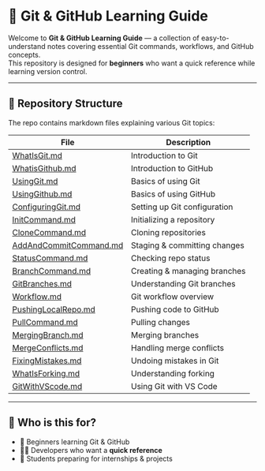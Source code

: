 # 🚀 Git & GitHub Learning Guide  

Welcome to **Git & GitHub Learning Guide** — a collection of easy-to-understand notes covering essential Git commands, workflows, and GitHub concepts.  
This repository is designed for **beginners** who want a quick reference while learning version control.  

---

## 📂 Repository Structure  

The repo contains markdown files explaining various Git topics:  

| File | Description |
|------|-------------|
| [WhatIsGit.md](WhatIsGit.md) | Introduction to Git |
| [WhatisGithub.md](WhatisGithub.md) | Introduction to GitHub |
| [UsingGit.md](UsingGit.md) | Basics of using Git |
| [UsingGithub.md](UsingGithub.md) | Basics of using GitHub |
| [ConfiguringGit.md](ConfiguringGit.md) | Setting up Git configuration |
| [InitCommand.md](InitCommand.md) | Initializing a repository |
| [CloneCommand.md](CloneCommand.md) | Cloning repositories |
| [AddAndCommitCommand.md](AddAndCommitCommand.md) | Staging & committing changes |
| [StatusCommand.md](StatusCommand.md) | Checking repo status |
| [BranchCommand.md](BranchCommand.md) | Creating & managing branches |
| [GitBranches.md](GitBranches.md) | Understanding Git branches |
| [Workflow.md](Workflow.md) | Git workflow overview |
| [PushingLocalRepo.md](PushingLocalRepo.md) | Pushing code to GitHub |
| [PullCommand.md](PullCommand.md) | Pulling changes |
| [MergingBranch.md](MergingBranch.md) | Merging branches |
| [MergeConflicts.md](MergeConflicts.md) | Handling merge conflicts |
| [FixingMistakes.md](FixingMistakes.md) | Undoing mistakes in Git |
| [WhatIsForking.md](WhatIsForking.md) | Understanding forking |
| [GitWithVScode.md](GitWithVScode.md) | Using Git with VS Code |

---

## 🎯 Who is this for?  
- 📘 Beginners learning Git & GitHub  
- 👩‍💻 Developers who want a **quick reference**  
- 📝 Students preparing for internships & projects  

